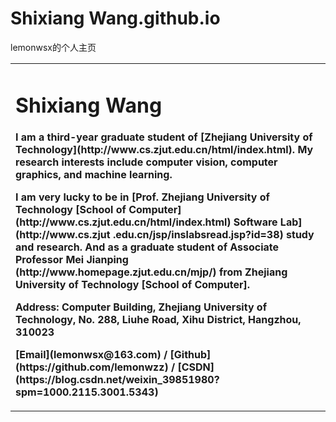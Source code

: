 # Shixiang Wang.github.io
lemonwsx的个人主页
<table border="0">
  <tr>
    <td width="75%">
      <h1>Shixiang Wang</h1>
      <p><b>I am a third-year graduate student of [Zhejiang University of Technology](http://www.cs.zjut.edu.cn/html/index.html). My research interests include computer vision, computer graphics, and machine learning.</b></p>
      <p><b>I am very lucky to be in [Prof. Zhejiang University of Technology [School of Computer](http://www.cs.zjut.edu.cn/html/index.html) Software Lab](http://www.cs.zjut .edu.cn/jsp/inslabsread.jsp?id=38) study and research. And as a graduate student of Associate Professor Mei Jianping (http://www.homepage.zjut.edu.cn/mjp/) from Zhejiang University of Technology [School of Computer].</b></p>
      <p><b>Address: Computer Building, Zhejiang University of Technology, No. 288, Liuhe Road, Xihu District, Hangzhou, 310023</b></p>
       <p><b>[Email](lemonwsx@163.com) / [Github](https://github.com/lemonwzz) / [CSDN](https://blog.csdn.net/weixin_39851980?spm=1000.2115.3001.5343)</b></p>
    </td>
<!--     <td width="25%">
      <img src="/zhengjianzhao.jpg" width="100%">      % 插入证件照代码
    </td> -->
  </tr> 
</table>
